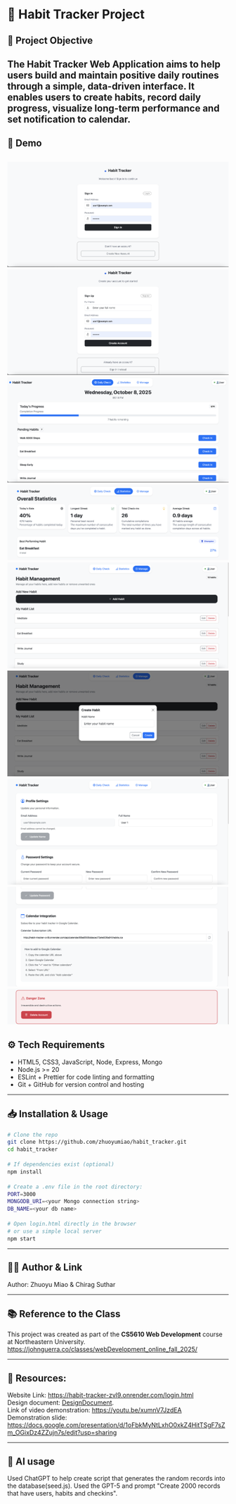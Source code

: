 # 🚀 Habit Tracker Project

## 🎯 Project Objective
The Habit Tracker Web Application aims to help users build and maintain positive daily routines through a simple, data-driven interface.
It enables users to create habits, record daily progress, visualize long-term performance and set notification to calendar.
---

## 📸 Demo
![Demo Screenshot1](resources/images/demo1.png)
![Demo Screenshot2](resources/images/demo2.png)
![Demo Screenshot3](resources/images/demo3.png)
![Demo Screenshot4](resources/images/demo4.png)
![Demo Screenshot5](resources/images/demo5.png)
![Demo Screenshot5](resources/images/demo6.png)
![Demo Screenshot5](resources/images/demo8.png)
![Demo Screenshot5](resources/images/demo7.png)
![Demo Screenshot5](resources/images/demo10.png)
---

## ⚙️ Tech Requirements
- HTML5, CSS3, JavaScript, Node, Express, Mongo
- Node.js >= 20
- ESLint + Prettier for code linting and formatting
- Git + GitHub for version control and hosting

---

## 📥 Installation & Usage
```bash
# Clone the repo
git clone https://github.com/zhuoyumiao/habit_tracker.git
cd habit_tracker

# If dependencies exist (optional)
npm install

# Create a .env file in the root directory:
PORT=3000
MONGODB_URI=<your Mongo connection string>
DB_NAME=<your db name>

# Open login.html directly in the browser
# or use a simple local server
npm start
```

---

## 👩‍💻 Author & Link
Author: Zhuoyu Miao & Chirag Suthar

---

## 📚 Reference to the Class
This project was created as part of the **CS5610 Web Development** course at Northeastern University. https://johnguerra.co/classes/webDevelopment_online_fall_2025/

---

## 📝 Resources:
Website Link: https://habit-tracker-zvl9.onrender.com/login.html  
Design document: [DesignDocument](/resources/DesignDocument.docx).    
Link of video demonstration: https://youtu.be/xumnV7JzdEA  
Demonstration slide: https://docs.google.com/presentation/d/1oFbkMyNtLxhO0xkZ4HitTSgF7sZm_OGixDz4ZZujn7s/edit?usp=sharing    

---
## 🤖 AI usage
Used ChatGPT to help create script that generates the random records into the database(seed.js). Used the GPT-5 and prompt "Create 2000 records that have users, habits and checkins".
